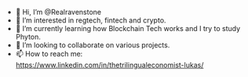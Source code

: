 - 👋 Hi, I’m @Realravenstone
- 👀 I’m interested in regtech, fintech and crypto.
- 🌱 I’m currently learning how Blockchain Tech works and I try to study Phyton.
- 💞️ I’m looking to collaborate on various projects.
- 📫 How to reach me: https://www.linkedin.com/in/thetrilingualeconomist-lukas/

<!---
Realravenstone/Realravenstone is a ✨ special ✨ repository because its `README.md` (this file) appears on your GitHub profile.
You can click the Preview link to take a look at your changes.
--->
